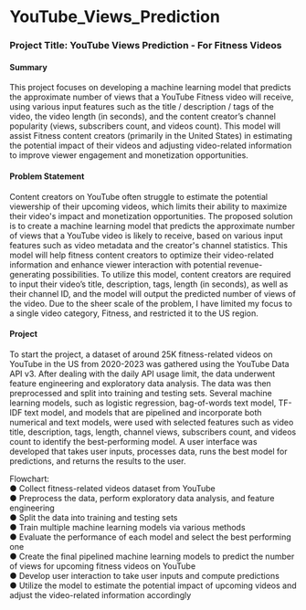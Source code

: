 # YouTube_Views_Prediction
### Project Title: YouTube Views Prediction - For Fitness Videos

#### Summary </br>
This project focuses on developing a machine learning model that predicts the approximate number of views that a YouTube Fitness video will receive, using various input features such as the title / description / tags of the video, the video length (in seconds), and the content creator’s channel popularity (views, subscribers count, and videos count).
This model will assist Fitness content creators (primarily in the United States) in estimating the potential impact of their videos and adjusting video-related information to improve viewer engagement and monetization opportunities. </br>

#### Problem Statement </br>
Content creators on YouTube often struggle to estimate the potential viewership of their upcoming videos, which limits their ability to maximize their video's impact and monetization opportunities. The proposed solution is to create a machine learning model that predicts the approximate number of views that a YouTube video is likely to receive, based on various input features such as video metadata and the creator's channel statistics. This model will help fitness content creators to optimize their video-related information and enhance viewer interaction with potential revenue-generating possibilities. To utilize this model, content creators are required to input their video’s title, description, tags, length (in seconds), as well as their channel ID, and the model will output the predicted number of views of the video. 
Due to the sheer scale of the problem, I have limited my focus to a single video category, Fitness, and restricted it to the US region. </br>

#### Project
To start the project, a dataset of around 25K fitness-related videos on YouTube in the US from 2020-2023 was gathered using the YouTube Data API v3. After dealing with the daily API usage limit, the data underwent feature engineering and exploratory data analysis. The data was then preprocessed and split into training and testing sets. Several machine learning models, such as logistic regression, bag-of-words text model, TF-IDF text model, and models that are pipelined and incorporate both numerical and text models, were used with selected features such as video title, description, tags, length, channel views, subscribers count, and videos count to identify the best-performing model. A user interface was developed that takes user inputs, processes data, runs the best model for predictions, and returns the results to the user. </br>


Flowchart: </br>
●	Collect fitness-related videos dataset from YouTube </br>
●	Preprocess the data, perform exploratory data analysis, and feature engineering </br>
●	Split the data into training and testing sets </br>
●	Train multiple machine learning models via various methods </br>
●	Evaluate the performance of each model and select the best performing one </br>
●	Create the final pipelined machine learning models to predict the number of views for upcoming fitness videos on YouTube </br>
●	Develop user interaction to take user inputs and compute predictions </br>
●	Utilize the model to estimate the potential impact of upcoming videos and adjust the video-related information accordingly </br>

